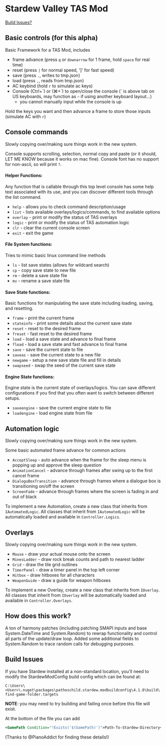 # Stardew Valley TAS Mod
[Build Issues?](#build-issues)

## Basic controls (for this alpha)
Basic Framework for a TAS Mod, includes
* frame advance (press `q` or `downarrow` for 1 frame, hold `space` for real time)
* reset (press `|` for normal speed, ']' for fast speed)
* save (press `.`, writes to tmp.json)
* load (press `,`, reads from tmp.json)
* AC keybind (hold `r` to simulate ac keys)
* Console (Ctrl+\`) or (⌘+\`) to open/close the console (\` is above tab on US keyboards, may function as `~` if using another keyboard layout...)
    * you cannot manually input while the console is up

Hold the keys you want and then advance a frame to store those inputs (simulate AC with `r`)

## Console commands
Slowly copying over/making sure things work in the new system.

Console supports scrolling, selection, normal copy and paste (or it should, LET ME KNOW because it works on mac fine). Console font has no support for non-ascii, so will print `?`.

#### Helper Functions:
Any function that is callable through this top level console has some help text associated with its use, and you can discover different tools through the list command.
* `help` - allows you to check command description/usage
* `list` - lists available overlays/logics/commands, to find available options
* `overlay` - print or modify the status of TAS overlays
* `logic` - print or modify the status of TAS automation logic
* `clr` - clear the current console screen
* `exit` - exit the game

#### File System functions:
Tries to mimic basic linux command line methods
* `ls` - list save states (allows for wildcard search)
* `cp` - copy save state to new file
* `rm` - delete a save state file
* `mv` - rename a save state file

#### Save State functions:
Basic functions for manipulating the save state including loading, saving, and resetting.
* `frame` - print the current frame
* `stateinfo` - print some details about the current save state
* `reset` - reset to the desired frame
* `freset` - fast reset to the desired frame
* `load` - load a save state and advance to final frame
* `fload` -  load a save state and fast advance to final frame
* `save` - save the current state to file
* `saveas` - save the current state to a new file
* `newgame` - setup a new save state file and fill in details
* `swapseed` - swap the seed of the current save state

#### Engine State functions:
Engine state is the current state of overlays/logics. You can save different configurations if you find that you often want to switch between different setups.
* `saveengine` - save the current engine state to file
* `loadengine` - load engine state from file

## Automation logic
Slowly copying over/making sure things work in the new system.

Some basic automated frame advance for common actions

* `AcceptSleep` - auto advance when the frame for the sleep menu is popping up and approve the sleep question
* `AnimationCancel` - advance through frames after swing up to the first cancel frame
* `DialoguBoxTransition` - advance through frames where a dialogue box is transitioning on/off the screen
* `ScreenFade` - advance through frames where the screen is fading in and out of black

To implement a new Automation, create a new class that inherits from `IAutomatedLogic`. All classes that inherit from `IAutomatedLogic` will be automatically loaded and available in `Controller.Logics`.

## Overlays
Slowly copying over/making sure things work in the new system.

* `Mouse` - draw your actual mouse onto the screen
* `MinesLadder` - draw rock break counts and path to nearest ladder
* `Grid` - draw the tile grid outlines
* `TimerPanel` - draw a timer panel in the top left corner
* `Hitbox` - draw hitboxes for all characters
* `WeaponGuide` - draw a guide for weapon hitboxes

To implement a new Overlay, create a new class that inherits from `IOverlay`. All classes that inherit from `IOverlay` will be automatically loaded and available in `Controller.Overlays`.

## How does this work?

A ton of harmony patches (including patching SMAPI inputs and base System.DateTime and System.Random) to rewrap functionality and control all parts of the update/draw loop. Added some additional fields to System.Random to trace random calls for debugging purposes.


## Build Issues
If you have Stardew installed at a non-standard location, you'll need to modify the StardewModConfig build config which can be found at:

`C:\Users\<User>\.nuget\packages\pathoschild.stardew.modbuildconfig\4.1.0\build\find-game-folder.targets`

**NOTE**: you may need to try building and failing once before this file will exist.

At the bottom of the file you can add
```xml
<GamePath Condition="!Exists('$(GamePath)')">Path-To-Stardew-Directory</GamePath>
```

(Thanks to @PianoAddict for finding these details!)
